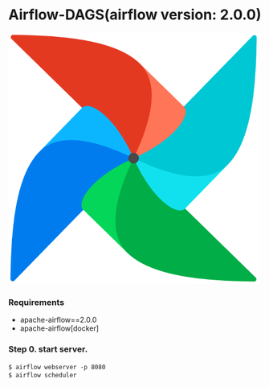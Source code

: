 # Airflow-DAGS(airflow version: 2.0.0)
<img src="./airflow.png" width="500" height="500" />

### Requirements
- apache-airflow==2.0.0
- apache-airflow[docker]

### Step 0. start server.
```shell
$ airflow webserver -p 8080
$ airflow scheduler
```
